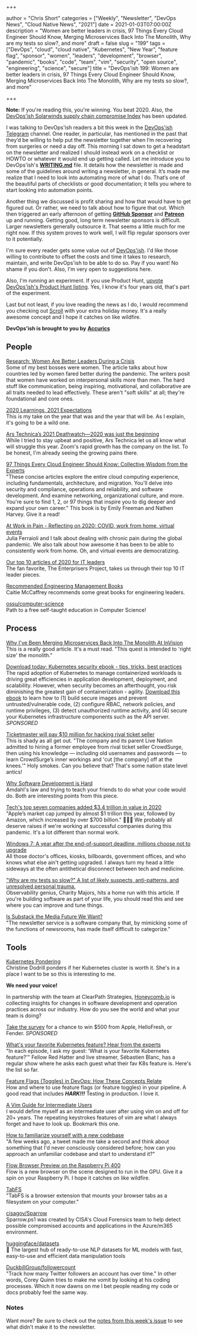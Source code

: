 +++

author = "Chris Short"
categories = ["Weekly", "Newsletter", "DevOps News", "Cloud Native News", "2021"]
date = 2021-01-03T07:00:00Z
description = "Women are better leaders in crisis, 97 Things Every Cloud Engineer Should Know, Merging Microservices Back Into The Monolith, Why are my tests so slow?, and more"
draft = false
slug = "199"
tags = ["DevOps", "cloud", "cloud native", "Kubernetes", "New Year", "feature flag", "sponsor", "women", "leaders", "development", "browser", "pandemic", "books", "code", "team", "vim", "security", "open source", "engineering", "science", "secure"]
title = "DevOps'ish 199: Women are better leaders in crisis, 97 Things Every Cloud Engineer Should Know, Merging Microservices Back Into The Monolith, Why are my tests so slow?, and more"

+++

**Note:** If you're reading this, you're winning. You beat 2020. Also, the [DevOps’ish Solarwinds supply chain compromise Index](https://devopsish.com/solarwinds-supply-chain-compromise/) has been updated.

I was talking to DevOps'ish readers a bit this week in the [DevOps'ish Telegram](https://t.me/devopsish) channel. One reader, in particular, has mentioned in the past that they’d be willing to help put the newsletter together when I’m recovering from surgeries or need a day off. This morning I sat down to get a headstart on the newsletter and realized I should instead work on a checklist or HOWTO or whatever it would end up getting called. Let me introduce you to DevOps'ish's **[WRITING.md](https://github.com/chris-short/devopsish.com/blob/main/WRITING.md#devopsish-writing-process)** file. It details how the newsletter is made and some of the guidelines around writing a newsletter, in general. It’s made me realize that I need to look into automating more of what I do. That’s one of the beautiful parts of checklists or good documentation; it tells you where to start looking into automation points.

Another thing we discussed is profit sharing and how that would have to get figured out. Or rather, we need to talk about how to figure that out. Which then triggered an early afternoon of getting [**GitHub Sponsor**](https://github.com/sponsors/chris-short) and [**Patreon**](https://www.patreon.com/devopsish) up and running. Getting good, long term newsletter sponsors is difficult. Larger newsletters generally outsource it. That seems a little much for me right now. If this system proves to work well, I will flip regular sponsors over to it potentially.

I'm sure every reader gets some value out of [DevOps'ish](https://devopsish.com/). I'd like those willing to contribute to offset the costs and time it takes to research, maintain, and write DevOps'ish to be able to do so. Pay if you want! No shame if you don't. Also, I'm very open to suggestions here.

Also, I'm running an experiment. If you use Product Hunt, [upvote DevOps'ish's Product Hunt listing](https://www.producthunt.com/posts/devops-ish). Yes, I know it's four years old, that's part of the experiment.

Last but not least, if you love reading the news as I do, I would recommend you checking out [Scroll](https://scroll.com/friend/5tcafja7su632ugitrnsnbcvr9) with your extra holiday money. It's a really awesome concept and I hope it catches on like wildfire.

**DevOps'ish is brought to you by** [**Accurics**](https://www.accurics.com/?utm_source=newsletter&utm_medium=devopsish&utm_campaign=199)

## People

[Research: Women Are Better Leaders During a Crisis](https://hbr.org/2020/12/research-women-are-better-leaders-during-a-crisis)  
Some of my best bosses were women. The article talks about how countries led by women fared better during the pandemic. The writers posit that women have worked on interpersonal skills more than men. The hard stuff like communication, being inspiring, motivational, and collaborative are all traits needed to lead effectively. These aren't "soft skills" at all; they're foundational and core ones.

[2020 Learnings, 2021 Expectations](http://chrisshort.net/2020-learnings-2021-expectations/)  
This is my take on the year that was and the year that will be. As I explain, it's going to be a wild one.

[Ars Technica’s 2021 Deathwatch—2020 was just the beginning](https://arstechnica.com/gadgets/2020/12/ars-technicas-2021-deathwatch-2020-was-just-the-beginning/)  
While I tried to stay upbeat and positive, Ars Technica let us all know what will struggle this year. Zoom's rapid growth has the company on the list. To be honest, I'm already seeing the growing pains there.

[97 Things Every Cloud Engineer Should Know: Collective Wisdom from the Experts](https://amzn.to/3n3g8iU)  
"These concise articles explore the entire cloud computing experience, including fundamentals, architecture, and migration. You'll delve into security and compliance, operations and reliability, and software development. And examine networking, organizational culture, and more. You're sure to find 1, 2, or 97 things that inspire you to dig deeper and expand your own career." This book is by Emily Freeman and Nathen Harvey. Give it a read!

[At Work in Pain - Reflecting on 2020: COVID, work from home, virtual events](https://youtu.be/uL2m_chyH8o)  
Julia Ferraioli and I talk about dealing with chronic pain during the global pandemic. We also talk about how awesome it has been to be able to consistently work from home. Oh, and virtual events are democratizing.

[Our top 10 articles of 2020 for IT leaders](https://enterprisersproject.com/article/2020/12/it-leadership-top-10)  
The fan favorite, The Enterprisers Project, takes us through their top 10 IT leader pieces.

[Recommended Engineering Management Books](https://caitiem.com/2020/12/28/recommended-engineering-management-books/)  
Caitie McCaffrey recommends some great books for engineering leaders.

[ossu/computer-science](https://github.com/ossu/computer-science)  
Path to a free self-taught education in Computer Science!

## Process

[Why I've Been Merging Microservices Back Into The Monolith At InVision](https://www.bennadel.com/blog/3944-why-ive-been-merging-microservices-back-into-the-monolith-at-invision.htm)  
This is a really good article. It's a must read. "This quest is intended to 'right size' the monolith."

[Download today: Kubernetes security ebook - tips, tricks, best practices](https://security.stackrox.com/kubernetes-security-ebook-tips-tricks-best-practices.html?Source=DevOpsIsh&LSource=DevOpsIsh)  
The rapid adoption of Kubernetes to manage containerized workloads is driving great efficiencies in application development, deployment, and scalability. However, when security becomes an afterthought, you risk diminishing the greatest gain of containerization - agility. [Download this ebook](https://security.stackrox.com/kubernetes-security-ebook-tips-tricks-best-practices.html?Source=DevOpsIsh&LSource=DevOpsIsh) to learn how to (1) build secure images and prevent untrusted/vulnerable code, (2) configure RBAC, network policies, and runtime privileges, (3) detect unauthorized runtime activity, and (4) secure your Kubernetes infrastructure components such as the API server. *SPONSORED*

[Ticketmaster will pay $10 million for hacking rival ticket seller](https://www.theverge.com/2020/12/30/22206955/ticketmaster-songkick-crowdsurge-hacking-deferred-prosecution-fine)  
This is shady as all get out. "The company and its parent Live Nation admitted to hiring a former employee from rival ticket seller CrowdSurge, then using his knowledge — including old usernames and passwords — to learn CrowdSurge’s inner workings and 'cut [the company] off at the knees.'" Holy smokes. Can you believe that? That's some nation state level antics!

[Why Software Development is Hard](http://jeremymikkola.com/posts/2021_01_01_why_software_development_is_hard.html)  
Amdahl's law and trying to teach your friends to do what your code would do. Both are interesting points from this piece.

[Tech's top seven companies added $3.4 trillion in value in 2020](https://www.cnbc.com/2020/12/31/techs-top-seven-companies-added-3point4-trillion-in-value-in-2020.html)  
"Apple’s market cap jumped by almost $1 trillion this year, followed by Amazon, which increased by over $700 billion." 🤑🤑🤑 We probably all deserve raises if we're working at successful companies during this pandemic. It's a lot different than normal work.

[Windows 7: A year after the end-of-support deadline, millions choose not to upgrade](https://www.zdnet.com/article/windows-7-a-year-after-the-end-of-support-deadline-millions-choose-not-to-upgrade/)  
All those doctor's offices, kiosks, billboards, government offices, and who knows what else ain't getting upgraded. I always turn my head a little sideways at the often antithetical disconnect between tech and medicine.

["Why are my tests so slow?" A list of likely suspects, anti-patterns, and unresolved personal trauma.](https://charity.wtf/2020/12/31/why-are-my-tests-so-slow-a-list-of-likely-suspects-anti-patterns-and-unresolved-personal-trauma/)  
Observability genius, Charity Majors, hits a home run with this article. If you're building software as part of your life, you should read this and see where you can improve and tune things.

[Is Substack the Media Future We Want?](https://www.newyorker.com/magazine/2021/01/04/is-substack-the-media-future-we-want)  
"The newsletter service is a software company that, by mimicking some of the functions of newsrooms, has made itself difficult to categorize."

## Tools

[Kubernetes Pondering ](https://christine.website/blog/k8s-pondering-2020-12-31)  
Christine Dodrill ponders if her Kubernetes cluster is worth it. She's in a place I want to be so this is interesting to me.

**We need your voice!**

In partnership with the team at ClearPath Strategies, [Honeycomb.io](https://www.honeycomb.io/?&utm_source=devopsish&utm_medium=newsletter&utm_campaign=ad&utm_content=honeycomb-homepage-devopish) is collecting insights for changes in software development and operation practices across our industry. How do you see the world and what your team is doing?

[Take the survey](https://clearpathstrategies.sjc1.qualtrics.com/jfe/form/SV_cMAECZ6jv5wmjrL?&utm_source=devopsish&utm_medium=newsletter&utm_campaign=ad&utm_keyword=&utm_content=software-production-excellence-survey-clearpath-devopsish&utm_adgroup=) for a chance to win $500 from Apple, HelloFresh, or Fender. *SPONSORED*

[What's your favorite Kubernetes feature? Hear from the experts](https://developers.redhat.com/blog/2020/12/28/whats-your-favorite-kubernetes-feature-hear-from-the-experts/)  
"In each episode, I ask my guest: 'What is your favorite Kubernetes feature?'" Fellow Red Hatter and live streamer, Sébastien Blanc, has a regular show where he asks each guest what their fav K8s feature is. Here's the list so far.

[Feature Flags (Toggles) in DevOps: How These Concepts Relate](https://launchdarkly.com/blog/feature-flags-toggles-in-devops-how-these-concepts-relate/)  
How and where to use feature flags (or feature toggles) in your pipeline. A good read that includes ***HARK!!!*** Testing in production. I love it.

[A Vim Guide for Intermediate Users](https://thevaluable.dev/vim-intermediate/)  
I would define myself as an intermediate user after using vim on and off for 20+ years. The repeating keystrokes features of vim are what I always forget and have to look up. Bookmark this one.

[How to familiarize yourself with a new codebase](https://blog.suborbital.dev/how-to-familiarize-yourself-with-a-new-codebase)  
"A few weeks ago, a tweet made me take a second and think about something that I'd never consciously considered before; how can you approach an unfamiliar codebase and start to understand it?"

[Flow Browser Preview on the Raspberry Pi 400](https://www.ekioh.com/blog/flow-raspberry-pi/)  
Flow is a new browser on the scene designed to run in the GPU. Give it a spin on your Raspberry Pi. I hope it catches on like wildfire.

[TabFS](https://omar.website/tabfs/)  
"TabFS is a browser extension that mounts your browser tabs as a filesystem on your computer."

[cisagov/Sparrow](https://github.com/cisagov/Sparrow)  
Sparrow.ps1 was created by CISA's Cloud Forensics team to help detect possible compromised accounts and applications in the Azure/m365 environment.

[huggingface/datasets](https://github.com/huggingface/datasets)  
🤗 The largest hub of ready-to-use NLP datasets for ML models with fast, easy-to-use and efficient data manipulation tools

[DuckbillGroup/followercount](https://github.com/DuckbillGroup/followercount)  
"Track how many Twitter followers an account has over time." In other words, Corey Quinn tries to make me vomit by looking at his coding processes. Which it now dawns on me I bet people reading my code or docs probably feel the same way.

### Notes

Want more? Be sure to check out the [notes from this week's issue](https://devopsish.com/199/notes/) to see what didn't make it to the newsletter.
